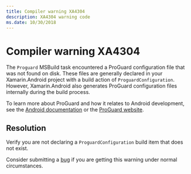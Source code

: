```yaml
---
title: Compiler warning XA4304
description: XA4304 warning code
ms.date: 10/30/2018
---
```

# Compiler warning XA4304

The `Proguard` MSBuild task encountered a ProGuard configuration file
that was not found on disk. These files are generally declared in your
Xamarin.Android project with a build action of
`ProguardConfiguration`. However, Xamarin.Android also generates
ProGuard configuration files internally during the build process.

To learn more about ProGuard and how it relates to Android
development, see the [Android documentation][android] or the [ProGuard
website][proguard].

## Resolution

Verify you are not declaring a `ProguardConfiguration` build item that
does not exist.

Consider submitting a [bug][bug] if you are getting this warning under
normal circumstances.

[android]: https://developer.android.com/studio/build/shrink-code
[proguard]: https://www.guardsquare.com/en/products/proguard/manual
[bug]: https://github.com/xamarin/xamarin-android/wiki/Submitting-Bugs,-Feature-Requests,-and-Pull-Requests
